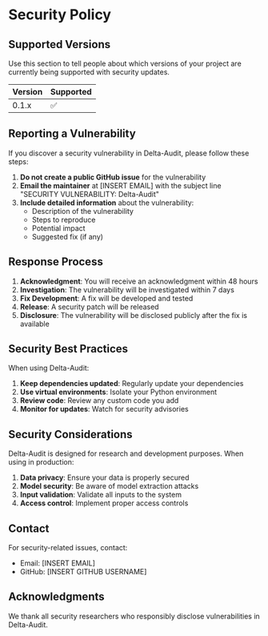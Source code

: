 # Security Policy

## Supported Versions

Use this section to tell people about which versions of your project are
currently being supported with security updates.

| Version | Supported          |
| ------- | ------------------ |
| 0.1.x   | :white_check_mark: |

## Reporting a Vulnerability

If you discover a security vulnerability in Delta-Audit, please follow these steps:

1. **Do not create a public GitHub issue** for the vulnerability
2. **Email the maintainer** at [INSERT EMAIL] with the subject line "SECURITY VULNERABILITY: Delta-Audit"
3. **Include detailed information** about the vulnerability:
   - Description of the vulnerability
   - Steps to reproduce
   - Potential impact
   - Suggested fix (if any)

## Response Process

1. **Acknowledgment**: You will receive an acknowledgment within 48 hours
2. **Investigation**: The vulnerability will be investigated within 7 days
3. **Fix Development**: A fix will be developed and tested
4. **Release**: A security patch will be released
5. **Disclosure**: The vulnerability will be disclosed publicly after the fix is available

## Security Best Practices

When using Delta-Audit:

1. **Keep dependencies updated**: Regularly update your dependencies
2. **Use virtual environments**: Isolate your Python environment
3. **Review code**: Review any custom code you add
4. **Monitor for updates**: Watch for security advisories

## Security Considerations

Delta-Audit is designed for research and development purposes. When using in production:

1. **Data privacy**: Ensure your data is properly secured
2. **Model security**: Be aware of model extraction attacks
3. **Input validation**: Validate all inputs to the system
4. **Access control**: Implement proper access controls

## Contact

For security-related issues, contact:
- Email: [INSERT EMAIL]
- GitHub: [INSERT GITHUB USERNAME]

## Acknowledgments

We thank all security researchers who responsibly disclose vulnerabilities in Delta-Audit. 
